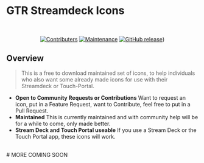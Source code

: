 # GTR Streamdeck Icons
<!--
<div align="center">
    <a href="https://github.com/GeekTekRob/GTR_Streamdeck_Icons">
         IMAGE GOES HERE -- <img src="thisMyPCWeb/src/assets/images/logo/logo-mini.png"> 
    </a>
</div>
-->

<br />
<div align="center">

[![Contributers](https://img.shields.io/badge/Contributers-Welcome-Blue.svg)](https://shields.io/)
[![Maintenance](https://img.shields.io/badge/Maintained%3F-yes-green.svg)](https://github.com/GeekTekRob/GTR_Streamdeck_Icons.js/graphs/commit-activity)
[![GitHub release](https://img.shields.io/github/v/release/GeekTekRob/GTR_Streamdeck_Icons.svg)](https://github.com/GeekTekRob/GTR_Streamdeck_Icons.js/releases/))

</div>

## Overview
> This is a free to download maintained set of icons, to help individuals who also want some already made icons for use with their Streamdeck or Touch-Portal.

- **Open to Community Requests or Contributions** Want to request an icon, put in a Feature Request, want to Contribute, feel free to put in a Pull Request.
- **Maintained** This is currently maintained and with community help will be for a while to come, only made better.
- **Stream Deck and Touch Portal useable** If you use a Stream Deck or the Touch Portal app, these icons will work.

<br>
# MORE COMING SOON

